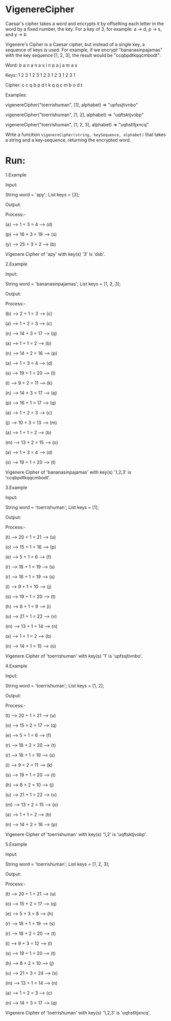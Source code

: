 # VigenereCipher

Caesar's cipher takes a word and encrypts it by offsetting each letter in the word by a fixed number, the key. For a key of 3, for example: a -> d, p -> s, and y -> b

Vigenere's Cipher is a Caesar cipher, but instead of a single key, a sequence
of keys is used. For example, if we encrypt "bananasinpajamas" with the
key sequence [1, 2, 3], the result would be "ccqbpdtkqqcmbodt":

Word:   b a n a n a s i n p a j a m a s

Keys:   1 2 3 1 2 3 1 2 3 1 2 3 1 2 3 1

Cipher: c c q b p d t k q q c m b o d t

Examples:

vigenereCipher("toerrishuman", [1], alphabet) => "upfssjtivnbo"

vigenereCipher("toerrishuman", [1, 2], alphabet) => "uqftsktjvobp"

vigenereCipher("toerrishuman", [1, 2, 3], alphabet) => "uqhstltjxncq"

Write a funcition `vigenereCipher(string, keySequence, alphabet)` that takes a
string and a key-sequence, returning the encrypted word.

# Run:

1.Example

Input:

String word = 'apy'; List<int> keys = [3];

Output:

Process:-

(a) -->	1	+	3	=	4	--> (d)

(p) -->	16	+	3	=	19	--> (s)

(y) -->	25	+	3	=	2	--> (b)

Vigenere Cipher of 'apy' with key(s) '3' is 'dsb'.

2.Example

Input:

String word = 'bananasinpajamas'; List<int> keys = [1, 2, 3];

Output:

Process:-

(b) -->	2	+	1	=	3	--> (c)

(a) -->	1	+	2	=	3	--> (c)

(n) -->	14	+	3	=	17	--> (q)

(a) -->	1	+	1	=	2	--> (b)

(n) -->	14	+	2	=	16	--> (p)

(a) -->	1	+	3	=	4	--> (d)

(s) -->	19	+	1	=	20	--> (t)

(i) -->	9	+	2	=	11	--> (k)

(n) -->	14	+	3	=	17	--> (q)

(p) -->	16	+	1	=	17	--> (q)

(a) -->	1	+	2	=	3	--> (c)

(j) -->	10	+	3	=	13	--> (m)

(a) -->	1	+	1	=	2	--> (b)

(m) -->	13	+	2	=	15	--> (o)

(a) -->	1	+	3	=	4	--> (d)

(s) -->	19	+	1	=	20	--> (t)

Vigenere Cipher of 'bananasinpajamas' with key(s) '1,2,3' is 'ccqbpdtkqqcmbodt'.


3.Example

Input:

String word = 'toerrishuman'; List<int> keys = [1];

Output:

Process:-

(t) -->	20	+	1	=	21	--> (u)

(o) -->	15	+	1	=	16	--> (p)

(e) -->	5	+	1	=	6	--> (f)

(r) -->	18	+	1	=	19	--> (s)

(r) -->	18	+	1	=	19	--> (s)

(i) -->	9	+	1	=	10	--> (j)

(s) -->	19	+	1	=	20	--> (t)

(h) -->	8	+	1	=	9	--> (i)

(u) -->	21	+	1	=	22	--> (v)

(m) -->	13	+	1	=	14	--> (n)

(a) -->	1	+	1	=	2	--> (b)

(n) -->	14	+	1	=	15	--> (o)

Vigenere Cipher of 'toerrishuman' with key(s) '1' is 'upfssjtivnbo'.

4.Example

Input:

String word = 'toerrishuman'; List<int> keys = [1, 2];

Output:

Process:-

(t) -->	20	+	1	=	21	--> (u)

(o) -->	15	+	2	=	17	--> (q)

(e) -->	5	+	1	=	6	--> (f)

(r) -->	18	+	2	=	20	--> (t)

(r) -->	18	+	1	=	19	--> (s)

(i) -->	9	+	2	=	11	--> (k)

(s) -->	19	+	1	=	20	--> (t)

(h) -->	8	+	2	=	10	--> (j)

(u) -->	21	+	1	=	22	--> (v)

(m) -->	13	+	2	=	15	--> (o)

(a) -->	1	+	1	=	2	--> (b)

(n) -->	14	+	2	=	16	--> (p)

Vigenere Cipher of 'toerrishuman' with key(s) '1,2' is 'uqftsktjvobp'.

5.Example

Input:

String word = 'toerrishuman'; List<int> keys = [1, 2, 3];

Output:

Process:-

(t) -->	20	+	1	=	21	--> (u)

(o) -->	15	+	2	=	17	--> (q)

(e) -->	5	+	3	=	8	--> (h)

(r) -->	18	+	1	=	19	--> (s)

(r) -->	18	+	2	=	20	--> (t)

(i) -->	9	+	3	=	12	--> (l)

(s) -->	19	+	1	=	20	--> (t)

(h) -->	8	+	2	=	10	--> (j)

(u) -->	21	+	3	=	24	--> (x)

(m) -->	13	+	1	=	14	--> (n)

(a) -->	1	+	2	=	3	--> (c)

(n) -->	14	+	3	=	17	--> (q)

Vigenere Cipher of 'toerrishuman' with key(s) '1,2,3' is 'uqhstltjxncq'.

